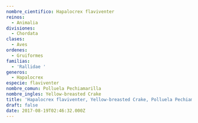 ```yaml
---
nombre_cientifico: Hapalocrex flaviventer
reinos:
  - Animalia
divisiones:
  - Chordata
clases:
  - Aves
ordenes:
  - Gruiformes
familias:
  - 'Rallidae '
generos:
  - Hapalocrex
especie: flaviventer
nombre_comun: Polluela Pechiamarilla
nombre_ingles: Yellow-breasted Crake
title: 'Hapalocrex flaviventer, Yellow-breasted Crake, Polluela Pechiamarilla'
draft: false
date: 2017-08-19T02:46:32.000Z
---
```



